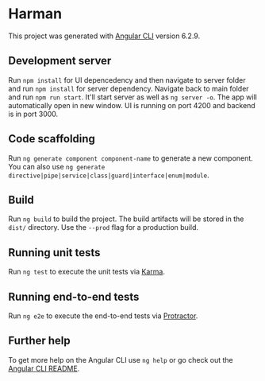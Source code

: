 # Harman

This project was generated with [Angular CLI](https://github.com/angular/angular-cli) version 6.2.9.

## Development server

Run `npm install` for UI depencedency and then navigate to server folder and run `npm install` for server dependency. Navigate back to main folder and run `npm run start`. It'll start server as well as `ng server -o`. The app will automatically open in new window. UI is running on port 4200 and backend is in port 3000.

## Code scaffolding

Run `ng generate component component-name` to generate a new component. You can also use `ng generate directive|pipe|service|class|guard|interface|enum|module`.

## Build

Run `ng build` to build the project. The build artifacts will be stored in the `dist/` directory. Use the `--prod` flag for a production build.

## Running unit tests

Run `ng test` to execute the unit tests via [Karma](https://karma-runner.github.io).

## Running end-to-end tests

Run `ng e2e` to execute the end-to-end tests via [Protractor](http://www.protractortest.org/).

## Further help

To get more help on the Angular CLI use `ng help` or go check out the [Angular CLI README](https://github.com/angular/angular-cli/blob/master/README.md).
